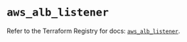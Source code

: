 # `aws_alb_listener`

Refer to the Terraform Registry for docs: [`aws_alb_listener`](https://registry.terraform.io/providers/hashicorp/aws/5.96.0/docs/resources/alb_listener).
